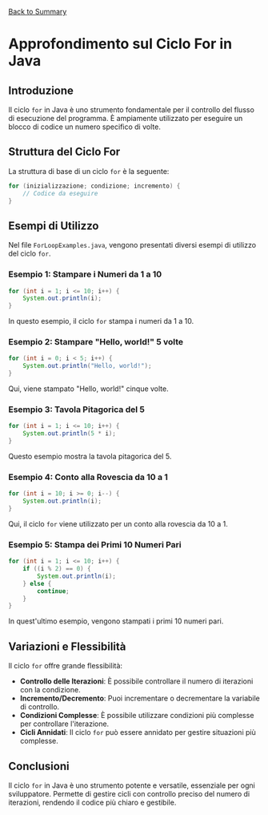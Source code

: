 [Back to Summary](../Summary.md)

# Approfondimento sul Ciclo For in Java

## Introduzione
Il ciclo `for` in Java è uno strumento fondamentale per il controllo del flusso di esecuzione del programma. È ampiamente utilizzato per eseguire un blocco di codice un numero specifico di volte.

## Struttura del Ciclo For
La struttura di base di un ciclo `for` è la seguente:
```java
for (inizializzazione; condizione; incremento) {
    // Codice da eseguire
}
```

## Esempi di Utilizzo
Nel file `ForLoopExamples.java`, vengono presentati diversi esempi di utilizzo del ciclo `for`.

### Esempio 1: Stampare i Numeri da 1 a 10
```java
for (int i = 1; i <= 10; i++) {
    System.out.println(i);
}
```
In questo esempio, il ciclo `for` stampa i numeri da 1 a 10.

### Esempio 2: Stampare "Hello, world!" 5 volte
```java
for (int i = 0; i < 5; i++) {
    System.out.println("Hello, world!");
}
```
Qui, viene stampato "Hello, world!" cinque volte.

### Esempio 3: Tavola Pitagorica del 5
```java
for (int i = 1; i <= 10; i++) {
    System.out.println(5 * i);
}
```
Questo esempio mostra la tavola pitagorica del 5.

### Esempio 4: Conto alla Rovescia da 10 a 1
```java
for (int i = 10; i >= 0; i--) {
    System.out.println(i);
}
```
Qui, il ciclo `for` viene utilizzato per un conto alla rovescia da 10 a 1.

### Esempio 5: Stampa dei Primi 10 Numeri Pari
```java
for (int i = 1; i <= 10; i++) {
    if ((i % 2) == 0) {
        System.out.println(i);
    } else {
        continue;
    }
}
```
In quest'ultimo esempio, vengono stampati i primi 10 numeri pari.

## Variazioni e Flessibilità
Il ciclo `for` offre grande flessibilità:
- **Controllo delle Iterazioni**: È possibile controllare il numero di iterazioni con la condizione.
- **Incremento/Decremento**: Puoi incrementare o decrementare la variabile di controllo.
- **Condizioni Complesse**: È possibile utilizzare condizioni più complesse per controllare l'iterazione.
- **Cicli Annidati**: Il ciclo `for` può essere annidato per gestire situazioni più complesse.

## Conclusioni
Il ciclo `for` in Java è uno strumento potente e versatile, essenziale per ogni sviluppatore. Permette di gestire cicli con controllo preciso del numero di iterazioni, rendendo il codice più chiaro e gestibile.

